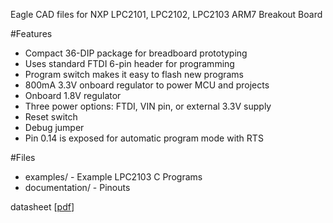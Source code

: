 Eagle CAD files for NXP LPC2101, LPC2102, LPC2103 ARM7 Breakout Board

#Features
* Compact 36-DIP package for breadboard prototyping
* Uses standard FTDI 6-pin header for programming
* Program switch makes it easy to flash new programs
* 800mA 3.3V onboard regulator to power MCU and projects
* Onboard 1.8V regulator
* Three power options: FTDI, VIN pin, or external 3.3V supply
* Reset switch
* Debug jumper
* Pin 0.14 is exposed for automatic program mode with RTS

#Files
* examples/ - Example LPC2103 C Programs
* documentation/ - Pinouts

datasheet [[pdf](http://www.nxp.com/documents/data_sheet/LPC2101_02_03.pdf)]
